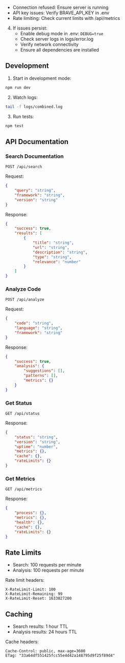    - Connection refused: Ensure server is running
   - API key issues: Verify BRAVE_API_KEY in .env
   - Rate limiting: Check current limits with /api/metrics

4. If issues persist:
   - Enable debug mode in .env: `DEBUG=true`
   - Check server logs in logs/error.log
   - Verify network connectivity
   - Ensure all dependencies are installed

## Development

1. Start in development mode:
```bash
npm run dev
```

2. Watch logs:
```bash
tail -f logs/combined.log
```

3. Run tests:
```bash
npm test
```

## API Documentation

### Search Documentation

`POST /api/search`

Request:
```json
{
    "query": "string",
    "framework": "string",
    "version": "string"
}
```

Response:
```json
{
    "success": true,
    "results": [
        {
            "title": "string",
            "url": "string",
            "description": "string",
            "type": "string",
            "relevance": "number"
        }
    ]
}
```

### Analyze Code

`POST /api/analyze`

Request:
```json
{
    "code": "string",
    "language": "string",
    "framework": "string"
}
```

Response:
```json
{
    "success": true,
    "analysis": {
        "suggestions": [],
        "patterns": [],
        "metrics": {}
    }
}
```

### Get Status

`GET /api/status`

Response:
```json
{
    "status": "string",
    "version": "string",
    "uptime": "number",
    "metrics": {},
    "cache": {},
    "rateLimits": {}
}
```

### Get Metrics

`GET /api/metrics`

Response:
```json
{
    "process": {},
    "metrics": {},
    "health": {},
    "cache": {},
    "rateLimits": {}
}
```

## Rate Limits

- Search: 100 requests per minute
- Analysis: 100 requests per minute

Rate limit headers:
```
X-RateLimit-Limit: 100
X-RateLimit-Remaining: 99
X-RateLimit-Reset: 1633027200
```

## Caching

- Search results: 1 hour TTL
- Analysis results: 24 hours TTL

Cache headers:
```
Cache-Control: public, max-age=3600
ETag: "33a64df551425fcc55e4d42a148795d9f25f89d4"
```